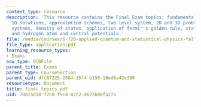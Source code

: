 ```yaml
---
content_type: resource
description: 'This resource contains the Final Exam topics: fundamentals of quantum,
  1D solutions, approximtion schemes, two level system, 2D and 3D problems, coupled
  systems, density of states, application of fermi''s golden rule, statistical mechanics
  and hydrogen atom and central potentials.'
file: /media/courses/6-728-applied-quantum-and-statistical-physics-fall-2006/7087ad38f7c0f9c482c2d627b88fa27a_final_topics.pdf
file_type: application/pdf
learning_resource_types:
- Exams
ocw_type: OCWFile
parent_title: Exams
parent_type: CourseSection
parent_uid: dfc87225-2584-35f4-b150-18ed8a42e390
resourcetype: Document
title: final_topics.pdf
uid: 7087ad38-f7c0-f9c4-82c2-d627b88fa27a
---
```

